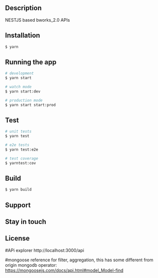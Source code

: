 ## Description

NESTJS based bworks_2.0 APIs

## Installation

```bash
$ yarn
```

## Running the app

```bash
# development
$ yarn start

# watch mode
$ yarn start:dev

# production mode
$ yarn start start:prod
```

## Test

```bash
# unit tests
$ yarn test

# e2e tests
$ yarn test:e2e

# test coverage
$ yarntest:cov
```

## Build

```bash
$ yarn build

```

## Support

## Stay in touch

## License

#APi explorer
http://localhost:3000/api

#mongoose reference for filter, aggregation, this has some different from origin mongodb operator:
https://mongoosejs.com/docs/api.html#model_Model-find
